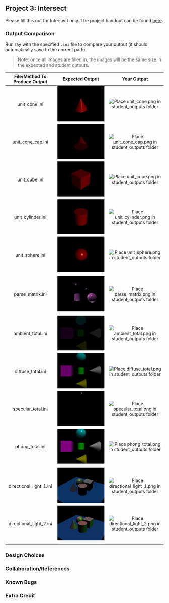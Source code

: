 ## Project 3: Intersect

Please fill this out for Intersect only. The project handout can be found [here](https://cs1230.graphics/projects/ray/1).

### Output Comparison
<!-- When you render the appropriate file, save the image to the `student_outputs/` folder, under the exact same name as the `json`, but with the `.png` extension. For example, to compare `unit_cone`, render `unit_cone.ini` and save it to `student_outputs/unit_cone.png`. -->
Run ray with the specified `.ini` file to compare your output (it should automatically save to the correct path).

> Note: once all images are filled in, the images will be the same size in the expected and student outputs.

| File/Method To Produce Output | Expected Output | Your Output |
| :---------------------------------------: | :--------------------------------------------------: | :-------------------------------------------------: |
| unit_cone.ini |  ![expected_outputs/unit_cone.png](expected_outputs/unit_cone.png) | ![Place unit_cone.png in student_outputs folder](student_outputs/unit_cone.png) |
| unit_cone_cap.ini | ![expected_outputs/unit_cone_cap.png](expected_outputs/unit_cone_cap.png) | ![Place unit_cone_cap.png in student_outputs folder](student_outputs/unit_cone_cap.png) |
| unit_cube.ini | ![expected_outputs/unit_cube.png](expected_outputs/unit_cube.png) | ![Place unit_cube.png in student_outputs folder](student_outputs/unit_cube.png) |
| unit_cylinder.ini | ![expected_outputs/unit_cylinder.png](expected_outputs/unit_cylinder.png) | ![Place unit_cylinder.png in student_outputs folder](student_outputs/unit_cylinder.png) |
| unit_sphere.ini | ![expected_outputs/unit_sphere.png](expected_outputs/unit_sphere.png) | ![Place unit_sphere.png in student_outputs folder](student_outputs/unit_sphere.png) |
|  |  |  |  |
| parse_matrix.ini | ![expected_outputs/parse_matrix.png](expected_outputs/parse_matrix.png) | ![Place parse_matrix.png in student_outputs folder](student_outputs/parse_matrix.png) |
|  |  |  |  |
| ambient_total.ini | ![expected_outputs/ambient_total.png](expected_outputs/ambient_total.png) | ![Place ambient_total.png in student_outputs folder](student_outputs/ambient_total.png) |
| diffuse_total.ini | ![expected_outputs/diffuse_total.png](expected_outputs/diffuse_total.png) | ![Place diffuse_total.png in student_outputs folder](student_outputs/diffuse_total.png) |
| specular_total.ini | ![expected_outputs/specular_total.png](expected_outputs/specular_total.png) | ![Place specular_total.png in student_outputs folder](student_outputs/specular_total.png) |
| phong_total.ini | ![expected_outputs/phong_total.png](expected_outputs/phong_total.png) | ![Place phong_total.png in student_outputs folder](student_outputs/phong_total.png) |
|  |  |  |  |
| directional_light_1.ini | ![expected_outputs/directional_light_1.png](expected_outputs/directional_light_1.png) | ![Place directional_light_1.png in student_outputs folder](student_outputs/directional_light_1.png) |
| directional_light_2.ini | ![expected_outputs/directional_light_2.png](expected_outputs/directional_light_2.png) | ![Place directional_light_2.png in student_outputs folder](student_outputs/directional_light_2.png) |
|  |  |  |  |

### Design Choices

### Collaboration/References

### Known Bugs

### Extra Credit
